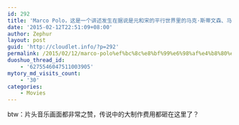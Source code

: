 ```yaml
---
id: 292
title: 'Marco Polo，这是一个讲述发生在据说是元和宋的平行世界里的马克·斯蒂文森、马克·福尔摩斯、马克·达芬奇等人的故事，你可以在上面找到诸如人名之类的历史的影子以及更少含量的合理性'
date: '2015-02-12T22:51:09+08:00'
author: Zephur
layout: post
guid: 'http://cloudlet.info/?p=292'
permalink: /2015/02/12/marco-polo%ef%bc%8c%e8%bf%99%e6%98%af%e4%b8%80%e4%b8%aa%e8%ae%b2%e8%bf%b0%e5%8f%91%e7%94%9f%e5%9c%a8%e6%8d%ae%e8%af%b4%e6%98%af%e5%85%83%e5%92%8c%e5%ae%8b%e7%9a%84%e5%b9%b3%e8%a1%8c%e4%b8%96%e7%95%8c/
duoshuo_thread_id:
    - '6275546047511003905'
mytory_md_visits_count:
    - '30'
categories:
    - Movies
---
```


 btw：片头音乐画面都非常之赞，传说中的大制作费用都砸在这里了？